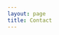 ```yaml
---
layout: page
title: Contact
---
```


<footer class="footer">

<a href="https://www.github.com/lenpaul" target="_blank"><i class="fa fa-github" aria-hidden="true"></i></a>

<a href="https://twitter.com/paululele" target="_blank"><i class="fa fa-twitter" aria-hidden="true"></i></a>

<a href="http://www.linkedin.com/in/lenpaul/" target="_blank"><i class="fa fa-linkedin" aria-hidden="true"></i></a>

<a href="mailto:l.nguyen.paul@gmail.com" target="_blank"><i class="fa fa-envelope" aria-hidden="true"></i></a>

<a href="feed.xml" target="_blank"><i class="fa fa-rss-square" aria-hidden="true"></i></a>

</footer>